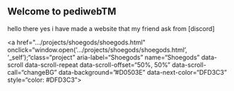 ## Welcome to pediwebTM

hello there yes i have made a website that my friend ask from [discord]

<a href="…/projects/shoegods/shoegods.html" onclick=“window.open(’…/projects/shoegods/shoegods.html’, ‘_self’);“class=“project” aria-label=“Shoegods” name=“Shoegods” data-scroll data-scroll-repeat data-scroll-offset=“50%, 50%” data-scroll-call=“changeBG” data-background=”#D0503E” data-next-color=“DFD3C3” style=“color: #DFD3C3”>
